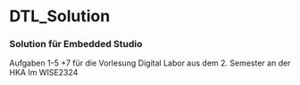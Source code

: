 # DTL_Solution
### Solution für Embedded Studio
Aufgaben 1-5 +7 für die Vorlesung Digital Labor aus dem 2. Semester an der HKA Im WISE2324
